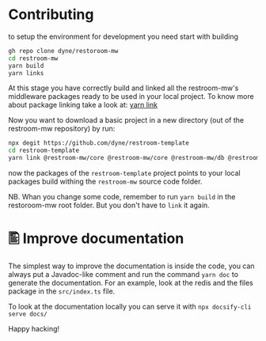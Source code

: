 # Contributing

to setup the environment for development you need start with building

```sh
gh repo clone dyne/restoroom-mw
cd restroom-mw
yarn build
yarn links
```

At this stage you have correctly build and linked all the restroom-mw's
middleware packages ready to be used in your local project.
To know more about package linking take a look at: [yarn link](https://classic.yarnpkg.com/lang/en/docs/cli/link/)

Now you want to download a basic project in a new directory (out of the
restroom-mw repository) by run:
```sh
npx degit https://github.com/dyne/restroom-template
cd restroom-template
yarn link @restroom-mw/core @restroom-mw/core @restroom-mw/db @restroom-mw/http @restroom-mw/redis @restroom-mw/sawroom @restroom-mw/ui @restroom-mw/utils @restroom-mw/zencode
```
now the packages of the `restroom-template` project points to your local
packages build withing the `restroom-mw` source code folder.

NB. Whan you change some code, remember to run `yarn build` in the restoroom-mw
root folder. But you don't have to `link` it again.

# 🖺 Improve documentation

The simplest way to improve the documentation is inside the code, you can always put a Javadoc-like comment and run the command `yarn doc` to generate the documentation. For an example, look at the redis and the files package in the `src/index.ts` file.

To look at the documentation locally you can serve it with `npx docsify-cli serve docs/`


Happy hacking!
